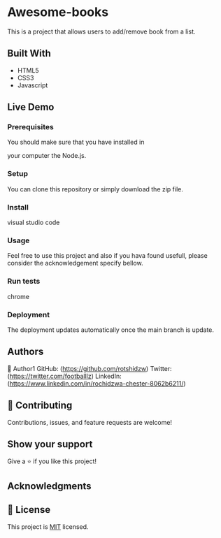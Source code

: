 # Awesome-books
This is a project that allows users to add/remove book from a list.

## Built With
- HTML5
- CSS3
- Javascript

## Live Demo 
### Prerequisites
You should make sure that you have installed in 

your computer the Node.js.

### Setup
You can clone this repository or simply download the zip file.

### Install
visual studio code

### Usage
Feel free to use this project and also if you hava found usefull, please consider the acknowledgement specify bellow.

### Run tests
chrome
### Deployment
The deployment updates automatically once the main branch is update.

## Authors
👤 Author1
GitHub: (https://github.com/rotshidzw)
Twitter: (https://twitter.com/footballlz)
LinkedIn: (https://www.linkedin.com/in/rochidzwa-chester-8062b6211/)

## 🤝 Contributing
Contributions, issues, and feature requests are welcome!
## Show your support
Give a ⭐️ if you like this project!

## Acknowledgments

## 📝 License
This project is [MIT](./MIT.md) licensed.
